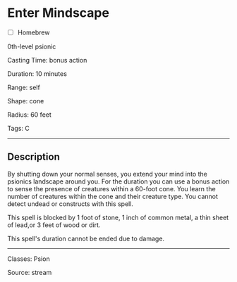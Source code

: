 # Enter Mindscape

- [ ] Homebrew

0th-level psionic

Casting Time: bonus action

Duration: 10 minutes

Range: self

Shape: cone

Radius: 60 feet

Tags: C

---

## Description
By shutting down your normal senses, you extend your mind into the psionics landscape around you. For the duration you can use a bonus action to sense the presence of creatures within a 60-foot cone. You learn the number of creatures within the cone and their creature type. You cannot detect undead or constructs with this spell.

This spell is blocked by 1 foot of stone, 1 inch of common metal, a thin sheet of lead,or 3 feet of wood or dirt.

This spell's duration cannot be ended due to damage.

---

Classes: Psion

Source: stream
